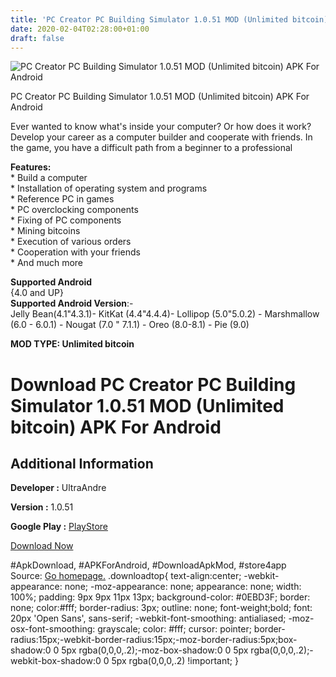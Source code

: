 ```yaml
---
title: 'PC Creator PC Building Simulator 1.0.51 MOD (Unlimited bitcoin) APK For Android'
date: 2020-02-04T02:28:00+01:00
draft: false
---
```


![PC Creator PC Building Simulator 1.0.51 MOD (Unlimited bitcoin) APK For Android](https://i0.wp.com/apkhome.net/wp-content/uploads/2020/02/PC-Creator-PC-Building-Simulator-1.0.51-MOD-Unlimited-bitcoin.png "PC Creator PC Building Simulator 1.0.51 MOD (Unlimited bitcoin) APK For Android")

  

PC Creator PC Building Simulator 1.0.51 MOD (Unlimited bitcoin) APK For Android

Ever wanted to know what's inside your computer? Or how does it work? Develop your career as a computer builder and cooperate with friends. In the game, you have a difficult path from a beginner to a professional

**Features:**  
\* Build a computer  
\* Installation of operating system and programs  
\* Reference PC in games  
\* PC overclocking components  
\* Fixing of PC components  
\* Mining bitcoins  
\* Execution of various orders  
\* Cooperation with your friends  
\* And much more

**Supported Android**  
{4.0 and UP}  
**Supported Android Version**:-  
Jelly Bean(4.1"4.3.1)- KitKat (4.4"4.4.4)- Lollipop (5.0"5.0.2) - Marshmallow (6.0 - 6.0.1) - Nougat (7.0 " 7.1.1) - Oreo (8.0-8.1) - Pie (9.0)

**MOD TYPE: Unlimited bitcoin**

Download PC Creator PC Building Simulator 1.0.51 MOD (Unlimited bitcoin) APK For Android
========================================================================================

Additional Information
----------------------

**Developer :** UltraAndre

**Version :** 1.0.51

**Google Play :** [PlayStore](https://play.google.com/store/apps/details?id=com.ultraandre.pccreator)

  

[Download Now](https://store4app.co/post/pc-creator-pc-building-simulator-1-0-51-mod-unlimited-bitcoin-apk-for-android_1580757180)

  
#ApkDownload, #APKForAndroid, #DownloadApkMod, #store4app  
Source: [Go homepage.](https://store4app.co/post/pc-creator-pc-building-simulator-1-0-51-mod-unlimited-bitcoin-apk-for-android_1580757180) .downloadtop{ text-align:center; -webkit-appearance: none; -moz-appearance: none; appearance: none; width: 100%; padding: 9px 9px 11px 13px; background-color: #0EBD3F; border: none; color:#fff; border-radius: 3px; outline: none; font-weight;bold; font: 20px 'Open Sans', sans-serif; -webkit-font-smoothing: antialiased; -moz-osx-font-smoothing: grayscale; color: #fff; cursor: pointer; border-radius:15px;-webkit-border-radius:15px;-moz-border-radius:5px;box-shadow:0 0 5px rgba(0,0,0,.2);-moz-box-shadow:0 0 5px rgba(0,0,0,.2);-webkit-box-shadow:0 0 5px rgba(0,0,0,.2) !important; }